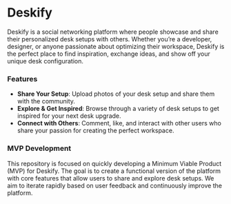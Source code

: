 # Deskify

Deskify is a social networking platform where people showcase and share their personalized desk setups with others. Whether you’re a developer, designer, or anyone passionate about optimizing their workspace, Deskify is the perfect place to find inspiration, exchange ideas, and show off your unique desk configuration.

### Features

- **Share Your Setup**: Upload photos of your desk setup and share them with the community.
- **Explore & Get Inspired**: Browse through a variety of desk setups to get inspired for your next desk upgrade.
- **Connect with Others**: Comment, like, and interact with other users who share your passion for creating the perfect workspace.

### MVP Development

This repository is focused on quickly developing a Minimum Viable Product (MVP) for Deskify. The goal is to create a functional version of the platform with core features that allow users to share and explore desk setups. We aim to iterate rapidly based on user feedback and continuously improve the platform.
